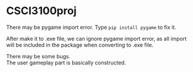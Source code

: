 # CSCI3100proj

There may be pygame import error. Type `pip install pygame` to fix it.

After make it to .exe file, we can ignore pygame import error, as all import will be included in the package when converting to .exe file.

There may be some bugs. </br>
The user gameplay part is basically constructed.
